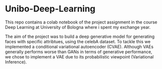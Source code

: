 # Unibo-Deep-Learning
This repo contains a colab notebook of the project assignment in the course Deep Learning at University of Bologna where i spent my exchange year.

The aim of the project was to build a deep generative model for generating faces with specific attribtues, using the celebA dataset. 
To tackle this we implemented a conditional variational autoencoder (CVAE). Although VAEs generally performs worse than GANs in terms of generative performance, we chose to implement a VAE due to its probabilistic viewpoint (Variational Inference).
